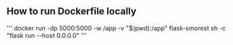 ## How to run Dockerfile locally
'''
docker run -dp 5000:5000 -w /app -v "$(pwd):/app" flask-smorest sh -c "flask run --host 0.0.0.0"
'''